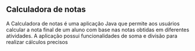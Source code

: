 ## Calculadora de notas 
A Calculadora de notas é uma aplicação Java que permite aos usuários calcular a nota final de um aluno com base nas notas obtidas em diferentes atividades. 
 A aplicação possui funcionalidades de soma e divisão para realizar cálculos precisos
